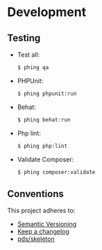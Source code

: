 Development
===========

Testing
-------

- Test all:

    ```bash
    $ phing qa
    ```

- PHPUnit:

    ```bash
    $ phing phpunit:run
    ```

- Behat:

    ```bash
    $ phing behat:run
    ```

- Php lint:

    ```bash
    $ phing php:lint
    ```

- Validate Composer:

    ```bash
    $ phing composer:validate
    ```

Conventions
-----------

This project adheres to:

 * [Semantic Versioning](http://semver.org/)
 * [Keep a changelog](http://keepachangelog.com/en/1.0.0/)
 * [pds/skeleton](https://github.com/php-pds/skeleton)
